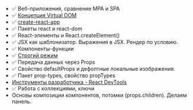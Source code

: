 - ✅ Веб-приложения, сравнение MPA и SPA
- ✅ [Концепция Virtual DOM](https://illustrated.dev/react-vdom)
- ✅ [create-react-app](https://create-react-app.dev/)
- ✅ Пакеты react и react-dom
- ✅ React-элементы и React.createElement()
- ✅ JSX как шаблонизатор. Выражения в JSX. Рендер по условию.
- ✅ Компоненты-функции
- ✅ [Строгий режим](https://ru.reactjs.org/docs/strict-mode.html)
- ✅ Передача данных через Props
- ✅ Свойство defaultProps и дефолтные локальные изображения.
- ✅ Пакет prop-types, свойство propTypes
- [Инструменты разработчика - React DevTools](http://fecore.net.ua/books/rq7s2k-react/lesson-01/#react-devtools)
- ✅ Работа с коллекциями, ключи
- Основы композиции компонентов, потомки (props.children). Делаем панель.
